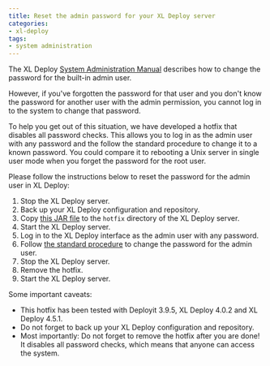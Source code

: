 ```yaml
---
title: Reset the admin password for your XL Deploy server
categories:
- xl-deploy
tags:
- system administration
---
```


The XL Deploy [System Administration Manual](http://docs.xebialabs.com/releases/latest/xl-deploy/systemadminmanual.html#changing-the-admin-password) describes how to change the password for the built-in admin user.

However, if you've forgotten the password for that user and you don't know the password for another user with the admin permission, you cannot log in to the system to change that password.

To help you get out of this situation, we have developed a hotfix that disables all password checks. This allows you to log in as the admin user with any password and the follow the standard procedure to change it to a known password. You could compare it to rebooting a Unix server in single user mode when you forget the password for the root user.

Please follow the instructions below to reset the password for the admin user in XL Deploy:

1. Stop the XL Deploy server.
1. Back up your XL Deploy configuration and repository.
1. Copy [this JAR file](/sample-scripts/hotfix-disable-password-check.jar) to the `hotfix` directory of the XL Deploy server.
1. Start the XL Deploy server.
1. Log in to the XL Deploy interface as the admin user with any password.
1. Follow [the standard procedure](http://docs.xebialabs.com/releases/latest/xl-deploy/systemadminmanual.html#changing-the-admin-password) to change the password for the admin user.
1. Stop the XL Deploy server.
1. Remove the hotfix.
1. Start the XL Deploy server.

Some important caveats:

* This hotfix has been tested with Deployit 3.9.5, XL Deploy 4.0.2 and XL Deploy 4.5.1.
* Do not forget to back up your XL Deploy configuration and repository.
* Most importantly: Do not forget to remove the hotfix after you are done! It disables all password checks, which means that anyone can access the system.
